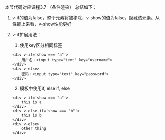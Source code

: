 本节代码对应课程3.7 （条件渲染）  总结如下：

1. v-if的值为false，整个元素将被移除，v-show的值为false，隐藏该元素。从性能上来看，v-show性能更好
2. v-if扩展用法：

    1. 使用key区分相同标签
    ```
    <div v-if='show === "a"'>
        用户名：<input type="text" key="username">
    </div>
    <div v-else>
        密码：<input type="text" key="password">
    </div>
    ```
    2. 模板中使用if, else if, else
    ```
    <div v-if='show === "a"'>
        this is a
    </div>
    <div v-else-if='show === "b"'>
        this is b
    </div>
    <div v-else>
        other thing
    </div>
    ```


